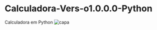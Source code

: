 # Calculadora-Vers-o1.0.0.0-Python
Calculadora em Python 
![capa](https://github.com/user-attachments/assets/5df76b13-fc5b-44ca-b85f-a30a1f963e41)
